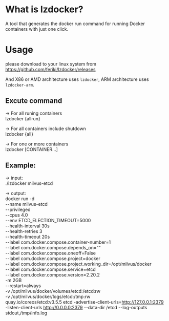 # What is lzdocker?
A tool that generates the docker run command for running Docker containers with just one click.


# Usage
please download to your linux system from <https://github.com/feriki/lzdocker/releases>

And X86 or AMD architecture uses `lzdocker`, ARM architecture uses `lzdocker-arm`.

## Excute command
-> For all runing containers</br>
lzdocker {allrun}

-> For all containers include shutdown</br>
lzdocker {all}

-> For one or more containers</br>
lzdocker <CONTAINER NAME or ID> [CONTAINER...]

## Example:
-> input:</br>
./lzdocker milvus-etcd

-> output:</br>
docker run -d \
 --name milvus-etcd \
 --privileged  \
 --cpus 4.0 \
 --env ETCD_ELECTION_TIMEOUT=5000 \
 --health-interval 30s \
 --health-retries 3 \
 --health-timeout 20s \
 --label com.docker.compose.container-number=1 \
 --label com.docker.compose.depends_on="" \
 --label com.docker.compose.oneoff=False \
 --label com.docker.compose.project=docker \
 --label com.docker.compose.project.working_dir=/opt/milvus/docker \
 --label com.docker.compose.service=etcd \
 --label com.docker.compose.version=2.20.2 \
 -m 2GB \
 --restart=always \
 -v /opt/milvus/docker/volumes/etcd:/etcd:rw \
 -v /opt/milvus/docker/logs/etcd:/tmp:rw \
 quay.io/coreos/etcd:v3.5.5 etcd -advertise-client-urls=http://127.0.0.1:2379 -listen-client-urls http://0.0.0.0:2379 --data-dir /etcd --log-outputs stdout,/tmp/info.log


